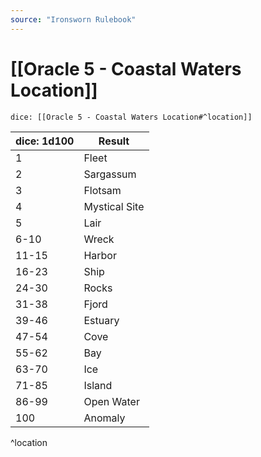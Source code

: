 ```yaml
---
source: "Ironsworn Rulebook"
---
```

# [[Oracle 5 - Coastal Waters Location]]

`dice: [[Oracle 5 - Coastal Waters Location#^location]]`

| dice: 1d100 | Result        |
| ----------- | ------------- |
| 1           | Fleet         |
| 2           | Sargassum     |
| 3           | Flotsam       |
| 4           | Mystical Site |
| 5           | Lair          |
| 6-10        | Wreck         |
| 11-15       | Harbor        |
| 16-23       | Ship          |
| 24-30       | Rocks         |
| 31-38       | Fjord         |
| 39-46       | Estuary       |
| 47-54       | Cove          |
| 55-62       | Bay           |
| 63-70       | Ice           |
| 71-85       | Island        |
| 86-99       | Open Water    |
| 100          | Anomaly       |
^location